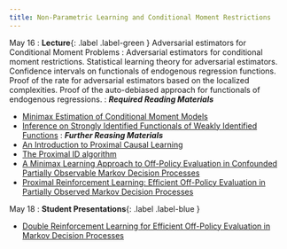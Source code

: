 ```yaml
---
title: Non-Parametric Learning and Conditional Moment Restrictions
---
```


May 16
: **Lecture**{: .label .label-green } Adversarial estimators for Conditional Moment Problems
: Adversarial estimators for conditional moment restrictions. Statistical learning theory for adversarial estimators. Confidence intervals on functionals of endogenous regression functions. Proof of the rate for adversarial estimators based on the localized complexities. Proof of the auto-debiased approach for functionals of endogenous regressions.
: ***Required Reading Materials***
- [Minimax Estimation of Conditional Moment Models](https://arxiv.org/abs/2006.07201)
- [Inference on Strongly Identified Functionals of Weakly Identified Functions](https://arxiv.org/abs/2208.08291)
: ***Further Reasing Materials***
- [An Introduction to Proximal Causal Learning](https://arxiv.org/abs/2009.10982)
- [The Proximal ID algorithm](https://arxiv.org/abs/2108.06818)
- [A Minimax Learning Approach to Off-Policy Evaluation in Confounded Partially Observable Markov Decision Processes](https://arxiv.org/abs/2111.06784)
- [Proximal Reinforcement Learning: Efficient Off-Policy Evaluation in Partially Observed Markov Decision Processes](https://arxiv.org/abs/2110.15332)

May 18
: **Student Presentations**{: .label .label-blue } 
- [Double Reinforcement Learning for Efficient Off-Policy Evaluation in Markov Decision Processes](https://jmlr.org/papers/volume21/19-827/19-827.pdf)

